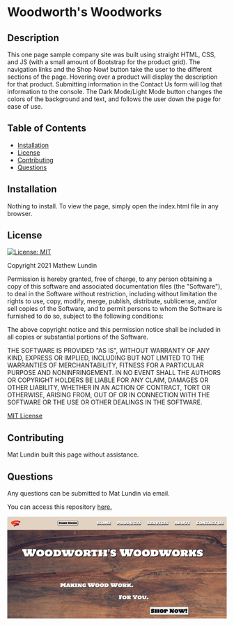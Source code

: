 # Woodworth's Woodworks

## Description
  This one page sample company site was built using straight HTML, CSS, and JS (with a small amount of Bootstrap for the product grid). The navigation links and the Shop Now! button take the user to the different sections of the page. Hovering over a product will display the description for that product. Submitting information in the Contact Us form will log that information to the console. The Dark Mode/Light Mode button changes the colors of the background and text, and follows the user down the page for ease of use.

## Table of Contents
- [Installation](#installation)
- [License](#license)
- [Contributing](#contributing)
- [Questions](#questions)

## Installation
Nothing to install. To view the page, simply open the index.html file in any browser.

## License
  [![License: MIT](https://img.shields.io/badge/License-MIT-yellow.svg)](https://opensource.org/licenses/MIT)

Copyright 2021 Mathew Lundin

Permission is hereby granted, free of charge, to any person obtaining a copy of this software and associated documentation files (the "Software"), to deal in the Software without restriction, including without limitation the rights to use, copy, modify, merge, publish, distribute, sublicense, and/or sell copies of the Software, and to permit persons to whom the Software is furnished to do so, subject to the following conditions:

The above copyright notice and this permission notice shall be included in all copies or substantial portions of the Software.

THE SOFTWARE IS PROVIDED "AS IS", WITHOUT WARRANTY OF ANY KIND, EXPRESS OR IMPLIED, INCLUDING BUT NOT LIMITED TO THE WARRANTIES OF MERCHANTABILITY, FITNESS FOR A PARTICULAR PURPOSE AND NONINFRINGEMENT. IN NO EVENT SHALL THE AUTHORS OR COPYRIGHT HOLDERS BE LIABLE FOR ANY CLAIM, DAMAGES OR OTHER LIABILITY, WHETHER IN AN ACTION OF CONTRACT, TORT OR OTHERWISE, ARISING FROM, OUT OF OR IN CONNECTION WITH THE SOFTWARE OR THE USE OR OTHER DEALINGS IN THE SOFTWARE.

  [MIT License](https://opensource.org/licenses/MIT)
    

## Contributing
Mat Lundin built this page without assistance.

## Questions
Any questions can be submitted to Mat Lundin via email.



You can access this repository [here.](https://github.com/mat-lundin/DRS-takehome)

![screenshot](./assets/images/screenshot.gif)

